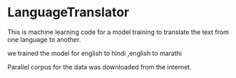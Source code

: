 # LanguageTranslator
This is machine learning code for a model training to translate the text from one language to another.

we trained the model for english to hindi ,english to marathi

Parallel corpus for the data was downloaded from the internet.
